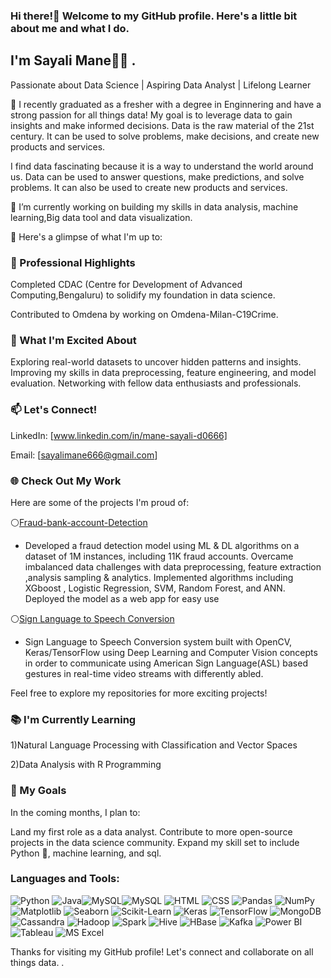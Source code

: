 ### Hi there!👋 Welcome to my GitHub profile. Here's a little bit about me and what I do. 
## I'm Sayali Mane🧑‍🎓 .
Passionate about Data Science | Aspiring Data Analyst | Lifelong Learner

🌱 I recently graduated as a fresher with a degree in Enginnering and have a strong passion 
   for all things data! My goal is to leverage data to gain insights and make informed decisions.
   Data is the raw material of the 21st century. It can be used to solve problems, make decisions, and create new products and services.

  I find data fascinating because it is a way to understand the world around us. Data can be used to answer questions, make predictions, and solve problems. It can also be used to create new products and services.


🔭 I’m currently working on building my skills in data analysis, machine learning,Big data tool and data visualization.

🌟 Here's a glimpse of what I'm up to:

### 💼 Professional Highlights

Completed CDAC (Centre for Development of Advanced Computing,Bengaluru) to solidify my foundation in data science.

Contributed to Omdena by working on Omdena-Milan-C19Crime.

### 🚀 What I'm Excited About
Exploring real-world datasets to uncover hidden patterns and insights.
Improving my skills in data preprocessing, feature engineering, and model evaluation.
Networking with fellow data enthusiasts and professionals.

### 📫 Let's Connect!

LinkedIn: [www.linkedin.com/in/mane-sayali-d0666]

Email: [sayalimane666@gmail.com]


### 🌐 Check Out My Work
Here are some of the projects I'm proud of:

⚪[Fraud-bank-account-Detection](https://github.com/ManeSayali/Fraud-bank-account-Detection) 
  - Developed a fraud detection model using ML & DL algorithms on a dataset of 1M instances, including 11K fraud accounts. Overcame imbalanced data challenges with data preprocessing, feature extraction ,analysis sampling & analytics. Implemented algorithms including XGboost , Logistic Regression, SVM, Random Forest, and ANN. Deployed the model as a web app for easy use


⚪[Sign Language to Speech Conversion](https://github.com/ManeSayali/Sign-To-Speech-Conversion) 
 - Sign Language to Speech Conversion system built with OpenCV, Keras/TensorFlow using Deep Learning and Computer Vision concepts in order to communicate using American Sign Language(ASL) based gestures in real-time video streams with differently abled.
                               
Feel free to explore my repositories for more exciting projects!

### 📚 I'm Currently Learning
 1)Natural Language Processing with Classification and Vector Spaces
 
 2)Data Analysis with R Programming

### 🎯 My Goals
In the coming months, I plan to:

Land my first role as a data analyst.
Contribute to more open-source projects in the data science community.
Expand my skill set to include Python 🐍, machine learning, and sql.

###  Languages and Tools:
![Python](https://img.shields.io/badge/python-v3.6+-blue.svg) ![Java](https://img.shields.io/badge/Java-8-orange.svg)![MySQL](https://img.shields.io/badge/mysql-latest-blue.svg)![MySQL](https://img.shields.io/badge/mysql-blue.svg)
![HTML](https://img.shields.io/badge/html-orange.svg)
![CSS](https://img.shields.io/badge/css-blueviolet.svg)
![Pandas](https://img.shields.io/badge/pandas-brightgreen.svg)
![NumPy](https://img.shields.io/badge/numpy-blue.svg)
![Matplotlib](https://img.shields.io/badge/matplotlib-orange.svg)
![Seaborn](https://img.shields.io/badge/seaborn-yellowgreen.svg)
![Scikit-Learn](https://img.shields.io/badge/scikit--learn-orange.svg)
![Keras](https://img.shields.io/badge/keras-red.svg)
![TensorFlow](https://img.shields.io/badge/tensorflow-brightgreen.svg)
![MongoDB](https://img.shields.io/badge/mongodb-success.svg)
![Cassandra](https://img.shields.io/badge/cassandra-green.svg)
![Hadoop](https://img.shields.io/badge/hadoop-important.svg)
![Spark](https://img.shields.io/badge/spark-red.svg)
![Hive](https://img.shields.io/badge/hive-purple.svg)
![HBase](https://img.shields.io/badge/hbase-critical.svg)
![Kafka](https://img.shields.io/badge/kafka-red.svg)
![Power BI](https://img.shields.io/badge/powerbi-blue.svg)
![Tableau](https://img.shields.io/badge/tableau-brightgreen.svg)
![MS Excel](https://img.shields.io/badge/msexcel-green.svg)



Thanks for visiting my GitHub profile! Let's connect and collaborate on all things data.
.
<!--
**ManeSayali/ManeSayali** is a ✨ _special_ ✨ repository because its `README.md` (this file) appears on your GitHub profile.

Here are some ideas to get you started:

- 🔭 I’m currently working on ...
- 🌱 I’m currently learning ...
- 👯 I’m looking to collaborate on ...
- 🤔 I’m looking for help with ...
- 💬 Ask me about ...
- 📫 How to reach me: ...
- 😄 Pronouns: ...
- ⚡ Fun fact: ...
-->
